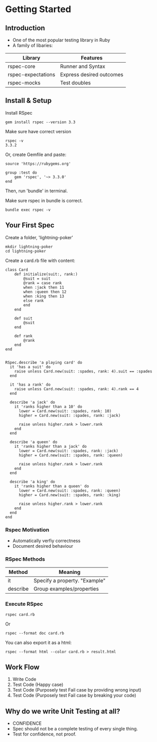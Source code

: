 # Getting Started

## Introduction

 - One of the most popular testing library in Ruby
 - A family of libaries:

| Library             | Features                  |
| ------------------- | ------------------------- |
| rspec-core          | Runner and Syntax         |
| rspec-expectations  | Express desired outcomes  |
| rspec-mocks         | Test doubles              |


## Install & Setup

Install RSpec
```
gem install rspec --version 3.3
```

Make sure have correct version
```
rspec -v
3.3.2
```

Or, create Gemfile and paste:
```
source 'https://rubygems.org'

group :test do
    gem 'rspec', '~> 3.3.0'
end
```
Then, run 'bundle' in terminal.

Make sure rspec in bundle is correct.
```
bundle exec rspec -v
```

## Your First Spec

Create a folder, 'lightning-poker'
```
mkdir lightning-poker
cd lightning-poker
```

Create a card.rb file with content:
```
class Card
    def initialize(suit:, rank:)
        @suit = suit
        @rank = case rank
        when :jack then 11
        when :queen then 12
        when :king then 13
        else rank
        end
    end
    
    def suit
        @suit
    end
    
    def rank
        @rank
    end
end


RSpec.describe 'a playing card' do
  it 'has a suit' do
    raise unless Card.new(suit: :spades, rank: 4).suit == :spades
  end
  
  it 'has a rank' do
    raise unless Card.new(suit: :spades, rank: 4).rank == 4
  end
  
  describe 'a jack' do 
    it 'ranks higher than a 10' do
      lower = Card.new(suit: :spades, rank: 10)
      higher = Card.new(suit: :spades, rank: :jack)
      
      raise unless higher.rank > lower.rank
    end
  end
  
  describe 'a queen' do 
    it 'ranks higher than a jack' do
      lower = Card.new(suit: :spades, rank: :jack)
      higher = Card.new(suit: :spades, rank: :queen)
      
      raise unless higher.rank > lower.rank
    end
  end
  
  describe 'a king' do 
    it 'ranks higher than a queen' do
      lower = Card.new(suit: :spades, rank: :queen)
      higher = Card.new(suit: :spades, rank: :king)
      
      raise unless higher.rank > lower.rank
    end
  end
end
```

### Rspec Motivation
 - Automatically verfiy correctness
 - Document desired behaviour

### RSpec Methods
| Method      | Meaning                       |
| ----------- | ----------------------------- |
| it          | Specify a property. "Example" |
| describe    | Group examples/properties     |

### Execute RSpec
```
rspec card.rb
```
Or
```
rspec --format doc card.rb
```

You can also export it as a html:
```
rspec --format html --color card.rb > result.html
```

## Work Flow

1. Write Code
2. Test Code (Happy case)
3. Test Code (Purposely test Fail case by providing wrong input)
4. Test Code (Purposely test Fail case by breaking your code)

## Why do we write Unit Testing at all?
- CONFIDENCE
- Spec should not be a complete testing of every single thing.
- Test for confidence, not proof.